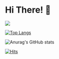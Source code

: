 # Hi There! 👋


<a href="https://www.facebook.com/profile.php?id=100011324822270" target="_blank"><img src="https://img.shields.io/badge/Facebook-1877F2?style=flat-square&logo=Facebook&logoColor=white"/></a>



<!--
**yoosion030/yoosion030** is a ✨ _special_ ✨ repository because its `README.md` (this file) appears on your GitHub profile.

Here are some ideas to get you started:

- 🔭 I’m currently working on ...
- 🌱 I’m currently learning ...
- 👯 I’m looking to collaborate on ...
- 🤔 I’m looking for help with ...
- 💬 Ask me about ...
- 📫 How to reach me: ...
- 😄 Pronouns: ...
- ⚡ Fun fact: ...
-->


[![Top Langs](https://github-readme-stats.vercel.app/api/top-langs/?username=USERID&amp;layout=compact)](https://github.com/anuraghazra/github-readme-stats)

![Anurag's GitHub stats](https://github-readme-stats.vercel.app/api?username=yoosion030&theme=vue&show_icons=ture)

[![Hits](https://hits.seeyoufarm.com/api/count/incr/badge.svg?url=https%3A%2F%2Fgithub.com%2Fyoosion030%2Fhit-counter&count_bg=%2379C83D&title_bg=%23555555&icon=&icon_color=%23E7E7E7&title=030&edge_flat=false)](https://hits.seeyoufarm.com)
